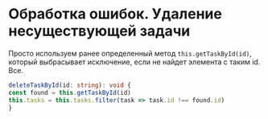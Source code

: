 # Обработка ошибок. Удаление несуществующей задачи

Просто используем ранее определенный метод `this.getTaskById(id)`, который выбрасывает
исключение, если не найдет элемента с таким id. Все.
```typescript
deleteTaskById(id: string): void {
const found = this.getTaskById(id)
this.tasks = this.tasks.filter(task => task.id !== found.id)
}
```
